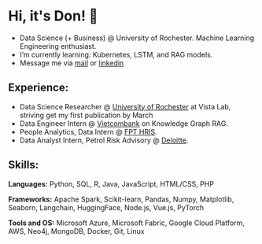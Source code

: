 <!--
**donkhoanguyen/donkhoanguyen** is a ✨ _special_ ✨ repository because its `README.md` (this file) appears on your GitHub profile.

Here are some ideas to get you started:
-->

# Hi, it's Don! 👋

- Data Science (+ Business) @ University of Rochester. Machine Learning Engineering enthusiast.
- I’m currently learning: Kubernetes, LSTM, and RAG models.
- Message me via [mail](knguy42@u.rochester.edu) or [linkedin](https://www.linkedin.com/in/don-nguyen-854106228/)


## Experience:
- Data Science Researcher @ [University of Rochester](https://www.rochester.edu/) at Vista Lab, striving get my first publication by March
- Data Engineer Intern @ [Vietcombank](https://www.vietcombank.com.vn/en/Ve-Vietcombank) on Knowledge Graph RAG.
- People Analytics, Data Intern @ [FPT HRIS](https://fpt.vn/en/about-fpt-telecom/introduction.html).
- Data Analyst Intern, Petrol Risk Advisory @ [Deloitte](https://www2.deloitte.com/vn/en.html).

## Skills:

**Languages:**  Python, SQL, R, Java, JavaScript, HTML/CSS, PHP

**Frameworks:**  Apache Spark, Scikit-learn, Pandas, Numpy, Matplotlib, Seaborn, Langchain, HuggingFace, Node.js, Vue.js, PyTorch

**Tools and OS:**  Microsoft Azure, Microsoft Fabric, Google Cloud Platform, AWS, Neo4j, MongoDB, Docker, Git, Linux

